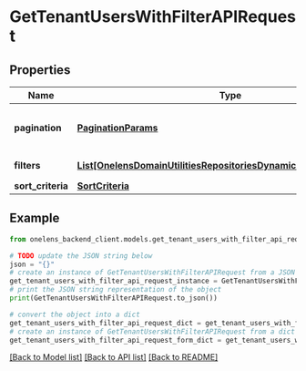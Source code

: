 # GetTenantUsersWithFilterAPIRequest


## Properties

Name | Type | Description | Notes
------------ | ------------- | ------------- | -------------
**pagination** | [**PaginationParams**](PaginationParams.md) | Pagination parameters for the request. | [optional] 
**filters** | [**List[OnelensDomainUtilitiesRepositoriesDynamicFiltersFilterCriteria]**](OnelensDomainUtilitiesRepositoriesDynamicFiltersFilterCriteria.md) | Filters to be applied | 
**sort_criteria** | [**SortCriteria**](SortCriteria.md) |  | [optional] 

## Example

```python
from onelens_backend_client.models.get_tenant_users_with_filter_api_request import GetTenantUsersWithFilterAPIRequest

# TODO update the JSON string below
json = "{}"
# create an instance of GetTenantUsersWithFilterAPIRequest from a JSON string
get_tenant_users_with_filter_api_request_instance = GetTenantUsersWithFilterAPIRequest.from_json(json)
# print the JSON string representation of the object
print(GetTenantUsersWithFilterAPIRequest.to_json())

# convert the object into a dict
get_tenant_users_with_filter_api_request_dict = get_tenant_users_with_filter_api_request_instance.to_dict()
# create an instance of GetTenantUsersWithFilterAPIRequest from a dict
get_tenant_users_with_filter_api_request_form_dict = get_tenant_users_with_filter_api_request.from_dict(get_tenant_users_with_filter_api_request_dict)
```
[[Back to Model list]](../README.md#documentation-for-models) [[Back to API list]](../README.md#documentation-for-api-endpoints) [[Back to README]](../README.md)


